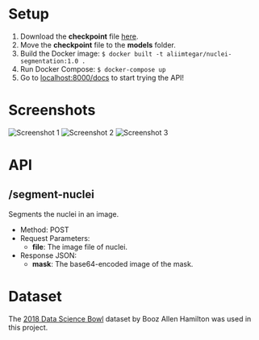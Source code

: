 # Setup
1. Download the **checkpoint** file [here](https://drive.google.com/file/d/1-4OhgH7N-AQBFHa05HRq3MD7CG42ojAm/view?usp=sharing).
2. Move the **checkpoint** file to the **models** folder.
3. Build the Docker image: `$ docker built -t aliimtegar/nuclei-segmentation:1.0 .`
4. Run Docker Compose: `$ docker-compose up`
5. Go to [localhost:8000/docs](http://localhost:8000/docs) to start trying the API!

# Screenshots
![Screenshot 1](https://i.ibb.co/7QLV7vC/Screenshot-2023-03-09-at-15-42-37.png)
![Screenshot 2](https://i.ibb.co/hdz1pQ0/Screenshot-2023-03-09-at-15-43-46.png)
![Screenshot 3](https://i.ibb.co/0nS1wFx/Screenshot-2023-03-09-at-15-44-57.png)


# API
## /segment-nuclei
Segments the nuclei in an image.
- Method: POST
- Request Parameters:
  - **file**: The image file of nuclei.
- Response JSON:
  - **mask**: The base64-encoded image of the mask.

# Dataset
The [2018 Data Science Bowl](https://www.kaggle.com/competitions/data-science-bowl-2018) dataset by Booz Allen Hamilton was used in this project.
